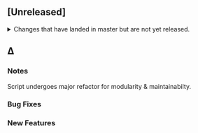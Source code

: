 ## [Unreleased]

<details>
  <summary>
    Changes that have landed in master but are not yet released.
  </summary>
</details>

## ∆

### Notes

Script undergoes major refactor for modularity & maintainabilty.

### Bug Fixes

### New Features
